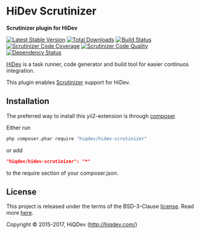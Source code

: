 # HiDev Scrutinizer

**Scrutinizer plugin for HiDev**

[![Latest Stable Version](https://poser.pugx.org/hiqdev/hidev-scrutinizer/v/stable)](https://packagist.org/packages/hiqdev/hidev-scrutinizer)
[![Total Downloads](https://poser.pugx.org/hiqdev/hidev-scrutinizer/downloads)](https://packagist.org/packages/hiqdev/hidev-scrutinizer)
[![Build Status](https://img.shields.io/travis/hiqdev/hidev-scrutinizer.svg)](https://travis-ci.org/hiqdev/hidev-scrutinizer)
[![Scrutinizer Code Coverage](https://img.shields.io/scrutinizer/coverage/g/hiqdev/hidev-scrutinizer.svg)](https://scrutinizer-ci.com/g/hiqdev/hidev-scrutinizer/)
[![Scrutinizer Code Quality](https://img.shields.io/scrutinizer/g/hiqdev/hidev-scrutinizer.svg)](https://scrutinizer-ci.com/g/hiqdev/hidev-scrutinizer/)
[![Dependency Status](https://www.versioneye.com/php/hiqdev:hidev-scrutinizer/dev-master/badge.svg)](https://www.versioneye.com/php/hiqdev:hidev-scrutinizer/dev-master)

[HiDev](https://github.com/hiqdev/hidev) is a task runner, code generator and build tool for easier continuos integration.

This plugin enables [Scrutinizer](https://scrutinizer-ci.org/) support for HiDev.

## Installation

The preferred way to install this yii2-extension is through [composer](http://getcomposer.org/download/).

Either run

```sh
php composer.phar require "hiqdev/hidev-scrutinizer"
```

or add

```json
"hiqdev/hidev-scrutinizer": "*"
```

to the require section of your composer.json.

## License

This project is released under the terms of the BSD-3-Clause [license](LICENSE).
Read more [here](http://choosealicense.com/licenses/bsd-3-clause).

Copyright © 2015-2017, HiQDev (http://hiqdev.com/)
